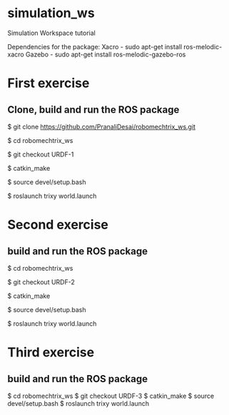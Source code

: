 # simulation_ws

Simulation Workspace tutorial

Dependencies for the package:
Xacro - sudo apt-get install ros-melodic-xacro
Gazebo - sudo apt-get install ros-melodic-gazebo-ros

# First exercise
## Clone, build and run the ROS package
$ git clone https://github.com/PranaliDesai/robomechtrix_ws.git

$ cd robomechtrix_ws

$ git checkout URDF-1

$ catkin_make

$ source devel/setup.bash

$ roslaunch trixy world.launch

# Second exercise
## build and run the ROS package
$ cd robomechtrix_ws

$ git checkout URDF-2

$ catkin_make

$ source devel/setup.bash

$ roslaunch trixy world.launch

# Third exercise
## build and run the ROS package
$ cd robomechtrix_ws
$ git checkout URDF-3
$ catkin_make
$ source devel/setup.bash
$ roslaunch trixy world.launch

